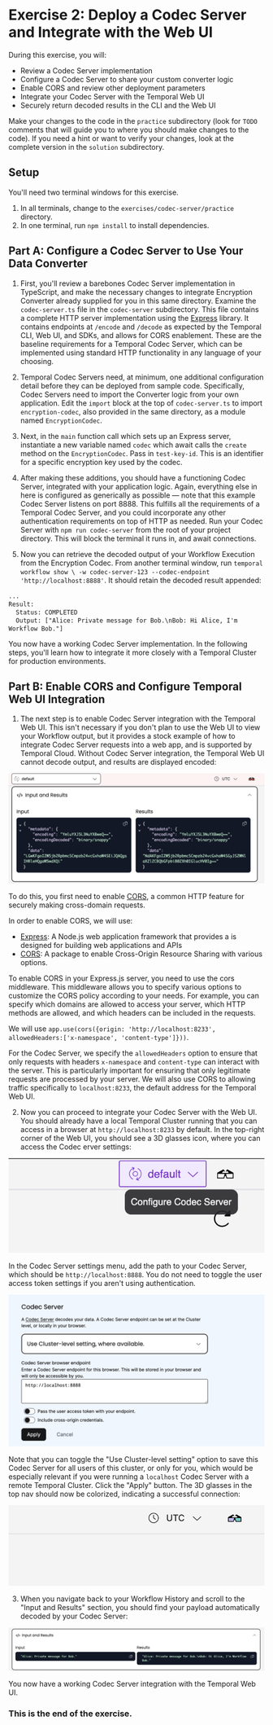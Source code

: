 # Exercise 2: Deploy a Codec Server and Integrate with the Web UI

During this exercise, you will:

- Review a Codec Server implementation
- Configure a Codec Server to share your custom converter logic
- Enable CORS and review other deployment parameters
- Integrate your Codec Server with the Temporal Web UI
- Securely return decoded results in the CLI and the Web UI

Make your changes to the code in the `practice` subdirectory (look for
`TODO` comments that will guide you to where you should make changes to
the code). If you need a hint or want to verify your changes, look at
the complete version in the `solution` subdirectory.

## Setup

You'll need two terminal windows for this exercise.

1. In all terminals, change to the `exercises/codec-server/practice` directory.
2. In one terminal, run `npm install` to install dependencies.

## Part A: Configure a Codec Server to Use Your Data Converter

1. First, you'll review a barebones Codec Server implementation in TypeScript, and make the necessary changes to integrate Encryption Converter already supplied for you in this same directory. Examine the `codec-server.ts` file in the `codec-server` subdirectory. This file contains a complete HTTP server implementation using the [Express](https://www.npmjs.com/package/express) library. It contains endpoints at `/encode` and `/decode` as expected by the Temporal CLI, Web UI, and SDKs, and allows for CORS enablement. These are the baseline requirements for a Temporal Codec Server, which can be implemented using standard HTTP functionality in any language of your choosing.

2. Temporal Codec Servers need, at minimum, one additional configuration detail before they can be deployed from sample code. Specifically, Codec Servers need to import the Converter logic from your own application. Edit the `import` block at the top of `codec-server.ts` to import `encryption-codec`, also provided in the same directory, as a module named `EncryptionCodec`.

3. Next, in the `main` function call which sets up an Express server, instantiate a new variable named `codec` which await calls the `create` method on the `EncryptionCodec`. Pass in `test-key-id`. This is an identifier for a specific encryption key used by the codec.

4. After making these additions, you should have a functioning Codec Server, integrated with your application logic. Again, everything else in here is configured as generically as possible — note that this example Codec Server listens on port 8888. This fulfills all the requirements of a Temporal Codec Server, and you could incorporate any other authentication requirements on top of HTTP as needed. Run your Codec Server with `npm run codec-server` from the root of your project directory. This will block the terminal it runs in, and await connections.

5. Now you can retrieve the decoded output of your Workflow Execution from the Encryption Codec. From another terminal window, run `temporal workflow show \ -w codec-server-123 --codec-endpoint 'http://localhost:8888'`. It should retain the decoded result appended:

```
...
Result:
  Status: COMPLETED
  Output: ["Alice: Private message for Bob.\nBob: Hi Alice, I'm Workflow Bob."]
```

You now have a working Codec Server implementation. In the following steps, you'll learn how to integrate it more closely with a Temporal Cluster for production environments.

## Part B: Enable CORS and Configure Temporal Web UI Integration

1. The next step is to enable Codec Server integration with the
   Temporal Web UI. This isn't necessary if you don't plan to use the Web UI to view your Workflow output, but it provides a stock example of how to integrate Codec Server requests into a web app, and is supported by Temporal Cloud. Without Codec Server integration, the Temporal Web UI cannot decode output, and results are displayed encoded:

![Encoded Workflow Output in Web UI](images/encoded-output.png)

To do this, you first need to enable [CORS](https://en.wikipedia.org/wiki/Cross-origin_resource_sharing), a common HTTP feature for securely making cross-domain requests.

In order to enable CORS, we will use:

- [Express](https://www.npmjs.com/package/express): A Node.js web application framework that provides a is designed for building web applications and APIs
- [CORS](https://www.npmjs.com/package/cors): A package to enable Cross-Origin Resource Sharing with various options.

To enable CORS in your Express.js server, you need to use the cors middleware. This middleware allows you to specify various options to customize the CORS policy according to your needs. For example, you can specify which domains are allowed to access your server, which HTTP methods are allowed, and which headers can be included in the requests.

We will use `app.use(cors({origin: 'http://localhost:8233', allowedHeaders:['x-namespace', 'content-type']}))`.

For the Codec Server, we specify the `allowedHeaders` option to ensure that only requests with headers `x-namespace` and `content-type` can interact with the server. This is particularly important for ensuring that only legitimate requests are processed by your server. We will also use CORS to allowing traffic specifically to `localhost:8233`, the default address for the Temporal Web UI.

2. Now you can proceed to integrate your Codec Server with the Web UI. You should already have a local Temporal Cluster running that you can access in a browser at `http://localhost:8233` by default. In the top-right corner of the Web UI, you should see a 3D glasses icon, where you can access the Codec
   erver settings:

![Codec Server settings icon](images/configure-codec-server-button.png)

In the Codec Server settings menu, add the path to your Codec Server, which should be `http://localhost:8888`. You do not need to toggle the user access token settings if you aren't using authentication.

![Codec Server settings](images/codec-server-settings.png)

Note that you can toggle the "Use Cluster-level setting" option to save this
Codec Server for all users of this cluster, or only for you, which would be especially relevant if you were running a `localhost` Codec Server with a remote Temporal Cluster. Click the "Apply" button. The 3D glasses in the top nav should now be colorized, indicating a successful connection:

![Codec Server enabled](images/codec-server-enabled.png)

3. When you navigate back to your Workflow History and scroll to the "Input and Results" section, you should find your payload automatically decoded by your Codec Server:

![Decoded Workflow Output in Web UI](images/decoded-output.png)

You now have a working Codec Server integration with the Temporal Web UI.

### This is the end of the exercise.
